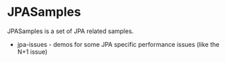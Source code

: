 # JPASamples

JPASamples is a set of JPA related samples.

  - jpa-issues - demos for some JPA specific performance issues (like the N+1 issue)

